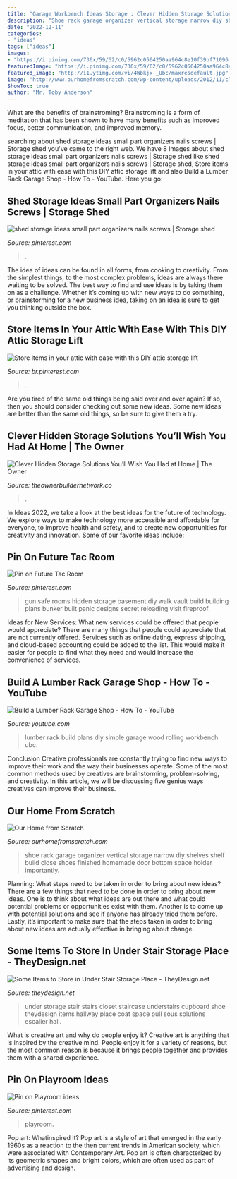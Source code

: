 ```yaml
---
title: "Garage Workbench Ideas Storage : Clever Hidden Storage Solutions You’ll Wish You Had At Home"
description: "Shoe rack garage organizer vertical storage narrow diy shelves shelf build close shoes finished homemade door bottom space holder importantly"
date: "2022-12-11"
categories:
- "ideas"
tags: ["ideas"]
images:
- "https://i.pinimg.com/736x/59/62/c0/5962c0564250aa964c8e10f39bf71096.jpg"
featuredImage: "https://i.pinimg.com/736x/59/62/c0/5962c0564250aa964c8e10f39bf71096.jpg"
featured_image: "http://i1.ytimg.com/vi/4Wbkjx-_Ubc/maxresdefault.jpg"
image: "http://www.ourhomefromscratch.com/wp-content/uploads/2012/11/close-up-of-shoe-rack-e1352779134543-682x1024.jpg"
ShowToc: true
author: "Mr. Toby Anderson"
---
```



What are the benefits of brainstroming?
Brainstroming is a form of meditation that has been shown to have many benefits such as improved focus, better communication, and improved memory.

	

		
searching about shed storage ideas small part organizers nails screws | Storage shed you've came to the right web. We have 8 Images about shed storage ideas small part organizers nails screws | Storage shed like shed storage ideas small part organizers nails screws | Storage shed, Store items in your attic with ease with this DIY attic storage lift and also Build a Lumber Rack Garage Shop - How To - YouTube. Here you go:
		
    
## Shed Storage Ideas Small Part Organizers Nails Screws | Storage Shed

<img loading=lazy src="https://i.pinimg.com/736x/ae/7c/6b/ae7c6b854e0fc11dce991d4523c05e5d.jpg" onerror="this.onerror=null;this.src='https://tse2.mm.bing.net/th?id=OIP.tYa8Hox1Erzukk1q2L64-QHaLJ&amp;pid=15.1';" alt="shed storage ideas small part organizers nails screws | Storage shed">

_Source: pinterest.com_

>. 

	

The idea of ideas can be found in all forms, from cooking to creativity. From the simplest things, to the most complex problems, ideas are always there waiting to be solved. The best way to find and use ideas is by taking them on as a challenge. Whether it’s coming up with new ways to do something, or brainstorming for a new business idea, taking on an idea is sure to get you thinking outside the box.

    
## Store Items In Your Attic With Ease With This DIY Attic Storage Lift

<img loading=lazy src="https://i.pinimg.com/736x/59/62/c0/5962c0564250aa964c8e10f39bf71096.jpg" onerror="this.onerror=null;this.src='https://tse1.mm.bing.net/th?id=OIP.ZIHrgX0Tic8tKWr8-_3htwHaLH&amp;pid=15.1';" alt="Store items in your attic with ease with this DIY attic storage lift">

_Source: br.pinterest.com_

>. 

	

Are you tired of the same old things being said over and over again? If so, then you should consider checking out some new ideas. Some new ideas are better than the same old things, so be sure to give them a try.

    
## Clever Hidden Storage Solutions You’ll Wish You Had At Home | The Owner

<img loading=lazy src="https://theownerbuildernetwork.co/wp-content/uploads/2015/10/Clever-Hidden-Storage-09.jpg" onerror="this.onerror=null;this.src='https://tse1.mm.bing.net/th?id=OIP.I6fdIO2U1GeJB8iYmqlanQHaJ4&amp;pid=15.1';" alt="Clever Hidden Storage Solutions You’ll Wish You Had at Home | The Owner">

_Source: theownerbuildernetwork.co_

>. 

	

In Ideas 2022, we take a look at the best ideas for the future of technology. We explore ways to make technology more accessible and affordable for everyone, to improve health and safety, and to create new opportunities for creativity and innovation. Some of our favorite ideas include: 

    
## Pin On Future Tac Room

<img loading=lazy src="https://i.pinimg.com/736x/cf/72/29/cf72294474144debd6d34fbad2e08f4f.jpg" onerror="this.onerror=null;this.src='https://tse1.mm.bing.net/th?id=OIP.hHDjQi5BuQKTZO1v8GxawgHaJ3&amp;pid=15.1';" alt="Pin on Future Tac Room">

_Source: pinterest.com_

>gun safe rooms hidden storage basement diy walk vault build building plans bunker built panic designs secret reloading visit fireproof. 

	

Ideas for New Services: What new services could be offered that people would appreciate?
There are many things that people could appreciate that are not currently offered. Services such as online dating, express shipping, and cloud-based accounting could be added to the list. This would make it easier for people to find what they need and would increase the convenience of services.

    
## Build A Lumber Rack Garage Shop - How To - YouTube

<img loading=lazy src="http://i1.ytimg.com/vi/4Wbkjx-_Ubc/maxresdefault.jpg" onerror="this.onerror=null;this.src='https://tse3.mm.bing.net/th?id=OIP.T4Cis6ZSJbq3XRnHcd6TFgHaEK&amp;pid=15.1';" alt="Build a Lumber Rack Garage Shop - How To - YouTube">

_Source: youtube.com_

>lumber rack build plans diy simple garage wood rolling workbench ubc. 

	

Conclusion
Creative professionals are constantly trying to find new ways to improve their work and the way their businesses operate. Some of the most common methods used by creatives are brainstorming, problem-solving, and creativity. In this article, we will be discussing five genius ways creatives can improve their business.

    
## Our Home From Scratch

<img loading=lazy src="http://www.ourhomefromscratch.com/wp-content/uploads/2012/11/close-up-of-shoe-rack-e1352779134543-682x1024.jpg" onerror="this.onerror=null;this.src='https://tse1.mm.bing.net/th?id=OIP.qUptV9AHO44UL_LwVjJabAHaLH&amp;pid=15.1';" alt="Our Home from Scratch">

_Source: ourhomefromscratch.com_

>shoe rack garage organizer vertical storage narrow diy shelves shelf build close shoes finished homemade door bottom space holder importantly. 

	

Planning: What steps need to be taken in order to bring about new ideas?
There are a few things that need to be done in order to bring about new ideas. One is to think about what ideas are out there and what could potential problems or opportunities exist with them. Another is to come up with potential solutions and see if anyone has already tried them before. Lastly, it’s important to make sure that the steps taken in order to bring about new ideas are actually effective in bringing about change.

    
## Some Items To Store In Under Stair Storage Place - TheyDesign.net

<img loading=lazy src="http://theydesign.net/wp-content/uploads/2017/07/25-best-ideas-about-under-stair-storage-on-pinterest-stair-with-regard-to-under-stair-storage-some-items-to-store-in-under-stair-storage-place.jpg" onerror="this.onerror=null;this.src='https://tse2.mm.bing.net/th?id=OIP.zEi9YI_9rmTygWIOjmjWngHaLI&amp;pid=15.1';" alt="Some Items to Store in Under Stair Storage Place - TheyDesign.net">

_Source: theydesign.net_

>under storage stair stairs closet staircase understairs cupboard shoe theydesign items hallway place coat space pull sous solutions escalier hall. 

	

What is creative art and why do people enjoy it?
Creative art is anything that is inspired by the creative mind. People enjoy it for a variety of reasons, but the most common reason is because it brings people together and provides them with a shared experience.

    
## Pin On Playroom Ideas

<img loading=lazy src="https://i.pinimg.com/736x/49/e8/e0/49e8e0f9a1eb76beef77894017e84352.jpg" onerror="this.onerror=null;this.src='https://tse1.mm.bing.net/th?id=OIP.G_5W5kSbc6rXBRdXM6oqHQHaLH&amp;pid=15.1';" alt="Pin on Playroom ideas">

_Source: pinterest.com_

>playroom. 

	

Pop art: Whatinspired it?
Pop art is a style of art that emerged in the early 1960s as a reaction to the then current trends in American society, which were associated with Contemporary Art. Pop art is often characterized by its geometric shapes and bright colors, which are often used as part of advertising and design.


